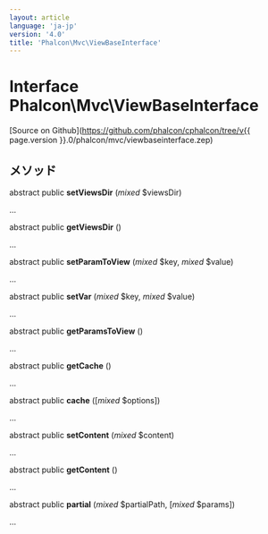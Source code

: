```yaml
---
layout: article
language: 'ja-jp'
version: '4.0'
title: 'Phalcon\Mvc\ViewBaseInterface'
---
```

# Interface **Phalcon\Mvc\ViewBaseInterface**

[Source on Github](https://github.com/phalcon/cphalcon/tree/v{{ page.version }}.0/phalcon/mvc/viewbaseinterface.zep)

## メソッド

abstract public **setViewsDir** (*mixed* $viewsDir)

...

abstract public **getViewsDir** ()

...

abstract public **setParamToView** (*mixed* $key, *mixed* $value)

...

abstract public **setVar** (*mixed* $key, *mixed* $value)

...

abstract public **getParamsToView** ()

...

abstract public **getCache** ()

...

abstract public **cache** ([*mixed* $options])

...

abstract public **setContent** (*mixed* $content)

...

abstract public **getContent** ()

...

abstract public **partial** (*mixed* $partialPath, [*mixed* $params])

...